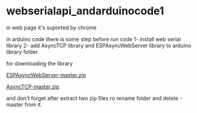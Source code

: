 # webserialapi_andarduinocode1
in web page it's suported by chrome

in arduino code there is some step before run code 
1- install web serial library
2- add AsyncTCP library and ESPAsyncWebServer library to arduino library folder


for downloading the library 

[ESPAsyncWebServer-master.zip](https://github.com/YAlharbi1/webserialapi_andarduinocode1/files/9203198/ESPAsyncWebServer-master.zip)

[AsyncTCP-master.zip](https://github.com/YAlharbi1/webserialapi_andarduinocode1/files/9203202/AsyncTCP-master.zip)

and don't forget after extract two zip files ro rename folder and delete -master from it.
